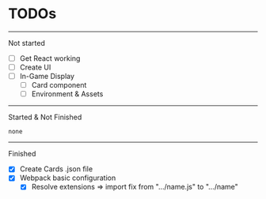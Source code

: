 # TODOs

---

Not started

- [ ] Get React working
- [ ] Create UI
- [ ] In-Game Display
  - [ ] Card component
  - [ ] Environment & Assets

---

Started & Not Finished

`none`

---

Finished

- [x] Create Cards .json file
- [x] Webpack basic configuration
  - [x] Resolve extensions => import fix from ".../name.js" to ".../name"
